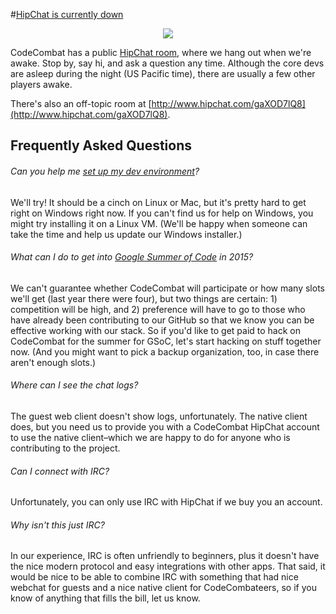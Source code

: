#[HipChat is currently down](https://status.hipchat.com/)

<a href="http://www.hipchat.com/g3plnOKqa"><div style="text-align:center"><img src ="https://s3.amazonaws.com/uploads.uservoice.com/assets/074/143/315/original/Hipchat.png?AWSAccessKeyId=14D6VH0N6B73PJ6VE382&Expires=1485296322&Signature=GOQ2mimBxXfZyp9fjx7pc2Y8H5w%3D" /></div></a>

CodeCombat has a public [HipChat room](http://www.hipchat.com/g3plnOKqa), where we hang out when we're awake. Stop by, say hi, and ask a question any time. Although the core devs are asleep during the night (US Pacific time), there are usually a few other players awake.

There's also an off-topic room at [http://www.hipchat.com/gaXOD7lQ8](http://www.hipchat.com/gaXOD7lQ8).

## Frequently Asked Questions

###### Can you help me [set up my dev environment](https://github.com/codecombat/codecombat/wiki/Dev-Setup:-General-Information)?

We'll try! It should be a cinch on Linux or Mac, but it's pretty hard to get right on Windows right now. If you can't find us for help on Windows, you might try installing it on a Linux VM. (We'll be happy when someone can take the time and help us update our Windows installer.)

###### What can I do to get into [Google Summer of Code](https://github.com/codecombat/codecombat/wiki/Summer-Project-Ideas-List) in 2015?

We can't guarantee whether CodeCombat will participate or how many slots we'll get (last year there were four), but two things are certain: 1) competition will be high, and 2) preference will have to go to those who have already been contributing to our GitHub so that we know you can be effective working with our stack. So if you'd like to get paid to hack on CodeCombat for the summer for GSoC, let's start hacking on stuff together now. (And you might want to pick a backup organization, too, in case there aren't enough slots.)

###### Where can I see the chat logs?

The guest web client doesn't show logs, unfortunately. The native client does, but you need us to provide you with a CodeCombat HipChat account to use the native client–which we are happy to do for anyone who is contributing to the project.

###### Can I connect with IRC?

Unfortunately, you can only use IRC with HipChat if we buy you an account.

###### Why isn't this just IRC?

In our experience, IRC is often unfriendly to beginners, plus it doesn't have the nice modern protocol and easy integrations with other apps. That said, it would be nice to be able to combine IRC with something that had nice webchat for guests and a nice native client for CodeCombateers, so if you know of anything that fills the bill, let us know.